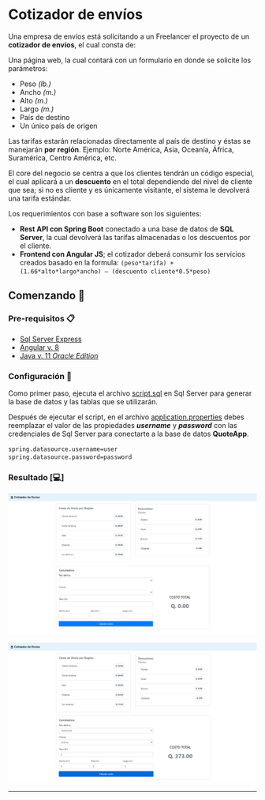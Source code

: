 # Cotizador de envíos

Una empresa de envíos está solicitando a un Freelancer el proyecto de un **cotizador de envíos**, el cual consta de:

Una página web, la cual contará con un formulario en donde se solicite los parámetros:

- Peso _(lb.)_
- Ancho _(m.)_
- Alto _(m.)_
- Largo _(m.)_
- País de destino
- Un único país de origen

Las tarifas estarán relacionadas directamente al país de destino y éstas se manejarán **por región**. Ejemplo: Norte América, Asia, Oceanía, África, Suramérica, Centro América, etc.

El core del negocio se centra a que los clientes tendrán un código especial, el cual aplicará a un **descuento** en el total dependiendo del nivel de cliente que sea; si no es cliente y es únicamente visitante, el sistema le devolverá una tarifa estándar.

Los requerimientos con base a software son los siguientes:

- **Rest API con Spring Boot** conectado a una base de datos de **SQL Server**, la cual devolverá las tarifas almacenadas o los descuentos por el cliente.
- **Frontend con Angular JS**; el cotizador deberá consumir los servicios creados basado en la formula:
```(peso*tarifa) + (1.66*alto*largo*ancho) – (descuento cliente*0.5*peso)```

## Comenzando 🚀

### Pre-requisitos 📋

- [Sql Server Express](https://www.microsoft.com/es-es/sql-server/sql-server-downloads)
- [Angular v. 8](https://v8.angular.io/docs)
- [Java v. 11 _Oracle Edition_](https://www.oracle.com/java/technologies/javase-jdk11-downloads.html)

### Configuración 🔧

Como primer paso, ejecuta el archivo [script.sql](script.sql) en Sql Server para generar la base de datos y las tablas que se utilizarán.

Después de ejecutar el script, en el archivo [application.properties](api/src/main/resources/application.properties) debes reemplazar el valor de las propiedades ***username*** y ***password*** con las credenciales de Sql Server para conectarte a la base de datos **QuoteApp**.

```properties
spring.datasource.username=user
spring.datasource.password=password
```

### Resultado [:computer:]

![Cotizador de envíos](images/QuoteApp.png)

![Cotizador de envíos](images/QuoteAppB.png)

---
